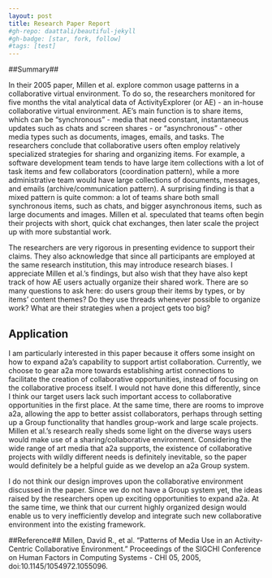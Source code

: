 ```yaml
---
layout: post
title: Research Paper Report
#gh-repo: daattali/beautiful-jekyll
#gh-badge: [star, fork, follow]
#tags: [test]
---
```

##Summary##

In their 2005 paper, Millen et al. explore common usage patterns in a collaborative virtual environment. To do so, the researchers monitored for five months the vital analytical data of ActivityExplorer (or AE) - an in-house collaborative virtual environment. AE’s main function is to share items, which can be “synchronous” - media that need constant, instantaneous updates such as chats and screen shares - or “asynchronous” - other media types such as documents, images, emails, and tasks. The researchers conclude that collaborative users often employ relatively specialized strategies for sharing and organizing items. For example, a software development team tends to have large item collections with a lot of task items and few collaborators (coordination pattern), while a more administrative team would have large collections of documents, messages, and emails (archive/communication pattern). A surprising finding is that a mixed pattern is quite common: a lot of teams share both small synchronous items, such as chats, and bigger asynchronous items, such as large documents and images. Millen et al. speculated that teams often begin their projects with short, quick chat exchanges, then later scale the project up with more substantial work.

The researchers are very rigorous in presenting evidence to support their claims. They also acknowledge that since all participants are employed at the same research institution, this may introduce research biases. I appreciate Millen et al.’s findings, but also wish that they have also kept track of how AE users actually organize their shared work. There are so many questions to ask here: do users group their items by types, or by items’ content themes? Do they use threads whenever possible to organize work? What are their strategies when a project gets too big?

## Application ##

I am particularly interested in this paper because it offers some insight on how to expand a2a’s capability to support artist collaboration. Currently, we choose to gear a2a more towards establishing artist connections to facilitate the creation of collaborative opportunities, instead of focusing on the collaborative process itself. I would not have done this differently, since I think our target users lack such important access to collaborative opportunities in the first place. At the same time, there are rooms to improve a2a, allowing the app to better assist collaborators, perhaps through setting up a Group functionality that handles group-work and large scale projects. Millen et al.’s research really sheds some light on the diverse ways users would make use of a sharing/collaborative environment. Considering the wide range of art media that a2a supports, the existence of collaborative projects with wildly different needs is definitely inevitable, so the paper would definitely be a helpful guide as we develop an a2a Group system.

I do not think our design improves upon the collaborative environment discussed in the paper. Since we do not have a Group system yet, the ideas raised by the researchers open up exciting opportunities to expand a2a. At the same time, we think that our current highly organized design would enable us to very inefficiently develop and integrate such new collaborative environment into the existing framework.

##Reference##
Millen, David R., et al. “Patterns of Media Use in an Activity-Centric Collaborative Environment.” Proceedings of the SIGCHI Conference on Human Factors in Computing Systems - CHI 05, 2005, doi:10.1145/1054972.1055096.
